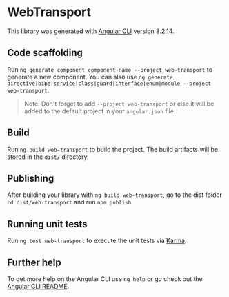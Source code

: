 # WebTransport

This library was generated with [Angular CLI](https://github.com/angular/angular-cli) version 8.2.14.

## Code scaffolding

Run `ng generate component component-name --project web-transport` to generate a new component. You can also use `ng generate directive|pipe|service|class|guard|interface|enum|module --project web-transport`.
> Note: Don't forget to add `--project web-transport` or else it will be added to the default project in your `angular.json` file. 

## Build

Run `ng build web-transport` to build the project. The build artifacts will be stored in the `dist/` directory.

## Publishing

After building your library with `ng build web-transport`, go to the dist folder `cd dist/web-transport` and run `npm publish`.

## Running unit tests

Run `ng test web-transport` to execute the unit tests via [Karma](https://karma-runner.github.io).

## Further help

To get more help on the Angular CLI use `ng help` or go check out the [Angular CLI README](https://github.com/angular/angular-cli/blob/master/README.md).
